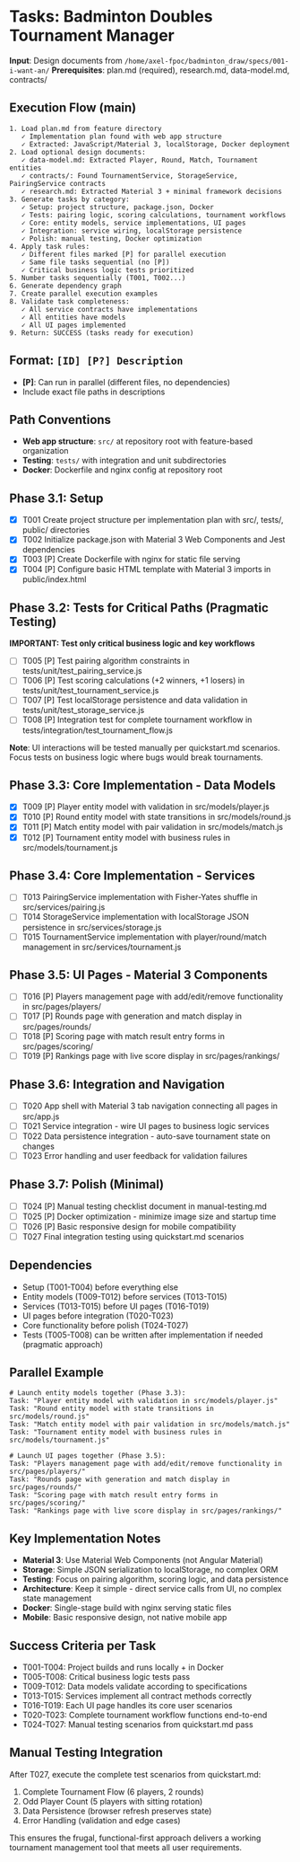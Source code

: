 # Tasks: Badminton Doubles Tournament Manager

**Input**: Design documents from `/home/axel-fpoc/badminton_draw/specs/001-i-want-an/`
**Prerequisites**: plan.md (required), research.md, data-model.md, contracts/

## Execution Flow (main)
```
1. Load plan.md from feature directory
   ✓ Implementation plan found with web app structure
   ✓ Extracted: JavaScript/Material 3, localStorage, Docker deployment
2. Load optional design documents:
   ✓ data-model.md: Extracted Player, Round, Match, Tournament entities
   ✓ contracts/: Found TournamentService, StorageService, PairingService contracts
   ✓ research.md: Extracted Material 3 + minimal framework decisions
3. Generate tasks by category:
   ✓ Setup: project structure, package.json, Docker
   ✓ Tests: pairing logic, scoring calculations, tournament workflows
   ✓ Core: entity models, service implementations, UI pages
   ✓ Integration: service wiring, localStorage persistence
   ✓ Polish: manual testing, Docker optimization
4. Apply task rules:
   ✓ Different files marked [P] for parallel execution
   ✓ Same file tasks sequential (no [P])
   ✓ Critical business logic tests prioritized
5. Number tasks sequentially (T001, T002...)
6. Generate dependency graph
7. Create parallel execution examples
8. Validate task completeness:
   ✓ All service contracts have implementations
   ✓ All entities have models
   ✓ All UI pages implemented
9. Return: SUCCESS (tasks ready for execution)
```

## Format: `[ID] [P?] Description`
- **[P]**: Can run in parallel (different files, no dependencies)
- Include exact file paths in descriptions

## Path Conventions
- **Web app structure**: `src/` at repository root with feature-based organization
- **Testing**: `tests/` with integration and unit subdirectories
- **Docker**: Dockerfile and nginx config at repository root

## Phase 3.1: Setup
- [x] T001 Create project structure per implementation plan with src/, tests/, public/ directories
- [x] T002 Initialize package.json with Material 3 Web Components and Jest dependencies
- [x] T003 [P] Create Dockerfile with nginx for static file serving
- [x] T004 [P] Configure basic HTML template with Material 3 imports in public/index.html

## Phase 3.2: Tests for Critical Paths (Pragmatic Testing)
**IMPORTANT: Test only critical business logic and key workflows**
- [ ] T005 [P] Test pairing algorithm constraints in tests/unit/test_pairing_service.js
- [ ] T006 [P] Test scoring calculations (+2 winners, +1 losers) in tests/unit/test_tournament_service.js
- [ ] T007 [P] Test localStorage persistence and data validation in tests/unit/test_storage_service.js
- [ ] T008 [P] Integration test for complete tournament workflow in tests/integration/test_tournament_flow.js

**Note**: UI interactions will be tested manually per quickstart.md scenarios. Focus tests on business logic where bugs would break tournaments.

## Phase 3.3: Core Implementation - Data Models
- [x] T009 [P] Player entity model with validation in src/models/player.js
- [x] T010 [P] Round entity model with state transitions in src/models/round.js
- [x] T011 [P] Match entity model with pair validation in src/models/match.js
- [x] T012 [P] Tournament entity model with business rules in src/models/tournament.js

## Phase 3.4: Core Implementation - Services
- [ ] T013 PairingService implementation with Fisher-Yates shuffle in src/services/pairing.js
- [ ] T014 StorageService implementation with localStorage JSON persistence in src/services/storage.js
- [ ] T015 TournamentService implementation with player/round/match management in src/services/tournament.js

## Phase 3.5: UI Pages - Material 3 Components
- [ ] T016 [P] Players management page with add/edit/remove functionality in src/pages/players/
- [ ] T017 [P] Rounds page with generation and match display in src/pages/rounds/
- [ ] T018 [P] Scoring page with match result entry forms in src/pages/scoring/
- [ ] T019 [P] Rankings page with live score display in src/pages/rankings/

## Phase 3.6: Integration and Navigation
- [ ] T020 App shell with Material 3 tab navigation connecting all pages in src/app.js
- [ ] T021 Service integration - wire UI pages to business logic services
- [ ] T022 Data persistence integration - auto-save tournament state on changes
- [ ] T023 Error handling and user feedback for validation failures

## Phase 3.7: Polish (Minimal)
- [ ] T024 [P] Manual testing checklist document in manual-testing.md
- [ ] T025 [P] Docker optimization - minimize image size and startup time
- [ ] T026 [P] Basic responsive design for mobile compatibility
- [ ] T027 Final integration testing using quickstart.md scenarios

## Dependencies
- Setup (T001-T004) before everything else
- Entity models (T009-T012) before services (T013-T015)
- Services (T013-T015) before UI pages (T016-T019)
- UI pages before integration (T020-T023)
- Core functionality before polish (T024-T027)
- Tests (T005-T008) can be written after implementation if needed (pragmatic approach)

## Parallel Example
```
# Launch entity models together (Phase 3.3):
Task: "Player entity model with validation in src/models/player.js"
Task: "Round entity model with state transitions in src/models/round.js"
Task: "Match entity model with pair validation in src/models/match.js"
Task: "Tournament entity model with business rules in src/models/tournament.js"

# Launch UI pages together (Phase 3.5):
Task: "Players management page with add/edit/remove functionality in src/pages/players/"
Task: "Rounds page with generation and match display in src/pages/rounds/"
Task: "Scoring page with match result entry forms in src/pages/scoring/"
Task: "Rankings page with live score display in src/pages/rankings/"
```

## Key Implementation Notes
- **Material 3**: Use Material Web Components (not Angular Material)
- **Storage**: Simple JSON serialization to localStorage, no complex ORM
- **Testing**: Focus on pairing algorithm, scoring logic, and data persistence
- **Architecture**: Keep it simple - direct service calls from UI, no complex state management
- **Docker**: Single-stage build with nginx serving static files
- **Mobile**: Basic responsive design, not native mobile app

## Success Criteria per Task
- T001-T004: Project builds and runs locally + in Docker
- T005-T008: Critical business logic tests pass
- T009-T012: Data models validate according to specifications
- T013-T015: Services implement all contract methods correctly
- T016-T019: Each UI page handles its core user scenarios
- T020-T023: Complete tournament workflow functions end-to-end
- T024-T027: Manual testing scenarios from quickstart.md pass

## Manual Testing Integration
After T027, execute the complete test scenarios from quickstart.md:
1. Complete Tournament Flow (6 players, 2 rounds)
2. Odd Player Count (5 players with sitting rotation)
3. Data Persistence (browser refresh preserves state)
4. Error Handling (validation and edge cases)

This ensures the frugal, functional-first approach delivers a working tournament management tool that meets all user requirements.